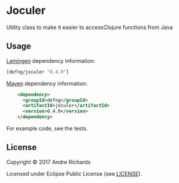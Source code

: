 # Joculer

Utility class to make it easier to accessClojure functions from Java

## Usage

[Leiningen](https://github.com/technomancy/leiningen) dependency information:

```clojure
[defng/joculer "0.4.0"]
```
    
[Maven](http://maven.apache.org/) dependency information:
```xml
    <dependency>
      <groupId>defng</groupId>
      <artifactId>joculer</artifactId>
      <version>0.4.0</version>
    </dependency>
```

For example code, see the tests.

## License

Copyright © 2017 Andre Richards

Licensed under Eclipse Public License (see [LICENSE](LICENSE)).

